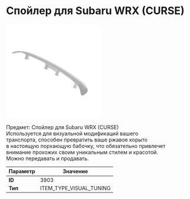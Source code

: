 # Спойлер для Subaru WRX (CURSE)

![Item Image](../img/3903.webp?raw=true)

Предмет: Спойлер для Subaru WRX (CURSE)<br>Используется для визуальной модификаций вашего<br>транспорта, способен превратить ваше ржавое корыто<br>в настоящую порхающую бабочку, что обязательно привлечет<br>внимание прохожих своим уникальным стилем и красотой.<br>Можно передавать и продавать.


| Параметр | Значение |
|----------|----------|
| **ID** | 3903 |
| **Тип** | ITEM_TYPE_VISUAL_TUNING |

